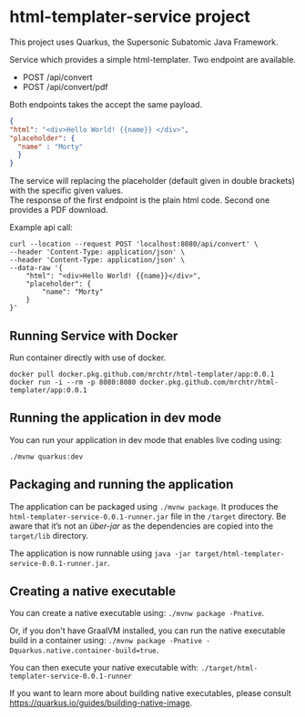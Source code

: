 # html-templater-service project

This project uses Quarkus, the Supersonic Subatomic Java Framework.

Service which provides a simple html-templater. Two endpoint are available. 

- POST /api/convert
- POST /api/convert/pdf

Both endpoints takes the accept the same payload. 

```json
{
"html": "<div>Hello World! {{name}} </div>",
"placeholder": {
  "name" : "Morty"
  }
}
```  

The service will replacing the placeholder (default given in double brackets) with the specific given values.  
The response of the first endpoint is the plain html code. Second one provides a PDF download. 

Example api call:
```shell script
curl --location --request POST 'localhost:8080/api/convert' \
--header 'Content-Type: application/json' \
--header 'Content-Type: application/json' \
--data-raw '{	
	"html": "<div>Hello World! {{name}}</div>",
	"placeholder": {
		"name": "Morty"
	}
}'
```

## Running Service with Docker

Run container directly with use of docker.

```shell script
docker pull docker.pkg.github.com/mrchtr/html-templater/app:0.0.1
docker run -i --rm -p 8080:8080 docker.pkg.github.com/mrchtr/html-templater/app:0.0.1
```

## Running the application in dev mode

You can run your application in dev mode that enables live coding using:
```
./mvnw quarkus:dev
```

## Packaging and running the application

The application can be packaged using `./mvnw package`.
It produces the `html-templater-service-0.0.1-runner.jar` file in the `/target` directory.
Be aware that it’s not an _über-jar_ as the dependencies are copied into the `target/lib` directory.

The application is now runnable using `java -jar target/html-templater-service-0.0.1-runner.jar`.

## Creating a native executable

You can create a native executable using: `./mvnw package -Pnative`.

Or, if you don't have GraalVM installed, you can run the native executable build in a container using: `./mvnw package -Pnative -Dquarkus.native.container-build=true`.

You can then execute your native executable with: `./target/html-templater-service-0.0.1-runner`

If you want to learn more about building native executables, please consult https://quarkus.io/guides/building-native-image.